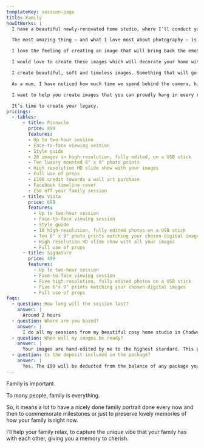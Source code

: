 ```yaml
---
templateKey: session-page
title: Family
howItWorks: |
  I have a beautiful newly-renovated home studio, where I’ll conduct your session. Your session will last about 2-4 hours.

  The most amazing thing – and what I love most about photography – is it has the power to transport you back to all those incredible moments.

  I love the feeling of creating an image that will bring back the emotions we experience at a particular moment in our lives. The images we create will become some of your most treasured possessions.

  I would love to create these images which will decorate your home with beautiful memories of you and your children.

  I create beautiful, soft and timeless images. Something that will go on to be treasured and passed on through the generations.

  As a mum, I have noticed how much time we spend behind the camera, hiding away not happy with how we look now. But our babies deserve to have us in these images with them, holding them tight, beaming ear to ear with love and pride.

  I want to help you create images that you can proudly hang in every room of the house, and even give as a gift to the grandparents.

  It’s time to create your legacy.
pricings:
  - tables:
      - title: Pinnacle
        price: 899
        features:
        - Up to two-hour session
        - Face-to-face viewing session
        - Style guide
        - 20 images in high-resolution, fully edited, on a USB stick
        - Ten luxury mounted 6" x 9" photo prints
        - High resolution HD slide show with your images
        - Full use of props
        - £100 credit towards a wall art purchase
        - Facebook timeline cover
        - £50 off your family session 
      - title: Vista
        price: 699
        features:
          - Up to two-hour session
          - Face-to-face viewing session
          - Style guide
          - 10 high-resolution, fully edited photos on a USB stick
          - Ten 6" x 9" photo prints matching your chosen digital images
          - High resolution HD slide show with all your images
          - Full use of props
      - title: Signature
        price: 499
        features:
          - Up to two-hour session
          - Face-to-face viewing session
          - Five high-resolution, fully edited photos on a USB stick
          - Five 6"x 9" prints matching your chosen digital images
          - Full use of props
faqs:
  - question: How long will the session last?
    answer: |
      Around 2 hours
  - question: Where are you based?
    answer: |
      I do all my sessions from my beautiful cosy home studio in Chadwell Heath in Essex. I will give my address before you are due to arrive. I don’t travel for newborn sessions, however, if for some reason you are unable to get to me once your baby is born, please call me and we can arrange something.
  - question: When will my images be ready?
    answer: |
      Your images are hand-edited by me to the highest standard. This process takes around 10 days. Once your gallery is ready, you will be invited back to the studio for a private viewing session where you’ll choose your favourite images and what you’d like to purchase. Final payment is made on this day. 
  - question: Is the deposit included in the package?
    answer: |
      Yes. The £99 will be deducted from the balance of any package you choose.
---
```

Family is important.

To many people, family is everything.

So, it means a lot to have a nicely done family portrait done every now and then to
commemorate milestones or just to preserve lovely memories of how your family is right
now.

I’ll help your family relax, to capture the unique vibe that your family has with each other,
giving you a memory to cherish.